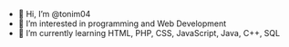 - 👋 Hi, I’m @tonim04
- 👀 I’m interested in programming and Web Development
- 🌱 I’m currently learning HTML, PHP, CSS, JavaScript, Java, C++, SQL
